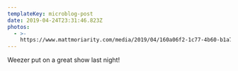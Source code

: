 ```yaml
---
templateKey: microblog-post
date: 2019-04-24T23:31:46.823Z
photos:
  - >-
    https://www.mattmoriarity.com/media/2019/04/160a06f2-1c77-4b60-b1a7-eb89d98e96a0.jpeg
---
```


Weezer put on a great show last night!
